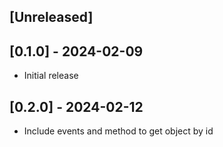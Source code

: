 ## [Unreleased]

## [0.1.0] - 2024-02-09
- Initial release

## [0.2.0] - 2024-02-12
- Include events and method to get object by id
